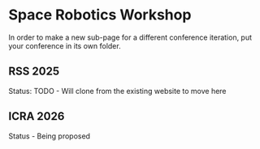 # Space Robotics Workshop 

In order to make a new sub-page for a different conference iteration, put your conference in its own folder.
## RSS 2025
Status: TODO - Will clone from the existing website to move here

## ICRA 2026
Status - Being proposed

